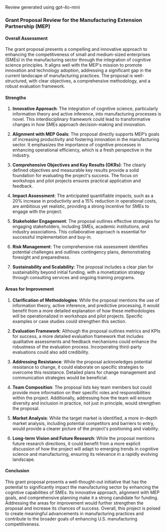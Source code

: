 Review generated using gpt-4o-mini

### Grant Proposal Review for the Manufacturing Extension Partnership (MEP)

#### Overall Assessment

The grant proposal presents a compelling and innovative approach to enhancing the competitiveness of small and medium-sized enterprises (SMEs) in the manufacturing sector through the integration of cognitive science principles. It aligns well with the MEP's mission to promote innovation and technology adoption, addressing a significant gap in the current landscape of manufacturing practices. The proposal is well-structured, with clear objectives, a comprehensive methodology, and a robust evaluation framework.

#### Strengths

1. **Innovative Approach**: The integration of cognitive science, particularly information theory and active inference, into manufacturing processes is novel. This interdisciplinary framework could lead to transformative changes in how SMEs approach decision-making and innovation.

2. **Alignment with MEP Goals**: The proposal directly supports MEP’s goals of increasing productivity and fostering innovation in the manufacturing sector. It emphasizes the importance of cognitive processes in enhancing operational efficiency, which is a fresh perspective in the industry.

3. **Comprehensive Objectives and Key Results (OKRs)**: The clearly defined objectives and measurable key results provide a solid foundation for evaluating the project's success. The focus on workshops and pilot projects ensures practical application and feedback.

4. **Impact Assessment**: The anticipated quantifiable impacts, such as a 20% increase in productivity and a 15% reduction in operational costs, are ambitious yet realistic, providing a strong incentive for SMEs to engage with the project.

5. **Stakeholder Engagement**: The proposal outlines effective strategies for engaging stakeholders, including SMEs, academic institutions, and industry associations. This collaborative approach is essential for successful implementation and buy-in.

6. **Risk Management**: The comprehensive risk assessment identifies potential challenges and outlines contingency plans, demonstrating foresight and preparedness.

7. **Sustainability and Scalability**: The proposal includes a clear plan for sustainability beyond initial funding, with a monetization strategy through consulting services and ongoing training programs.

#### Areas for Improvement

1. **Clarification of Methodologies**: While the proposal mentions the use of information theory, active inference, and predictive processing, it would benefit from a more detailed explanation of how these methodologies will be operationalized in workshops and pilot projects. Specific examples or case studies could strengthen this section.

2. **Evaluation Framework**: Although the proposal outlines metrics and KPIs for success, a more detailed evaluation framework that includes qualitative assessments and feedback mechanisms could enhance the robustness of the evaluation process. Incorporating third-party evaluations could also add credibility.

3. **Addressing Resistance**: While the proposal acknowledges potential resistance to change, it could elaborate on specific strategies to overcome this resistance. Detailed plans for change management and communication strategies would be beneficial.

4. **Team Composition**: The proposal lists key team members but could provide more information on their specific roles and responsibilities within the project. Additionally, addressing how the team will ensure diversity and inclusion in practice, not just in principle, would strengthen the proposal.

5. **Market Analysis**: While the target market is identified, a more in-depth market analysis, including potential competitors and barriers to entry, would provide a clearer picture of the project's positioning and viability.

6. **Long-term Vision and Future Research**: While the proposal mentions future research directions, it could benefit from a more explicit discussion of how the project will adapt to emerging trends in cognitive science and manufacturing, ensuring its relevance in a rapidly evolving landscape.

#### Conclusion

This grant proposal presents a well-thought-out initiative that has the potential to significantly impact the manufacturing sector by enhancing the cognitive capabilities of SMEs. Its innovative approach, alignment with MEP goals, and comprehensive planning make it a strong candidate for funding. Addressing the areas for improvement would further strengthen the proposal and increase its chances of success. Overall, this project is poised to create meaningful advancements in manufacturing practices and contribute to the broader goals of enhancing U.S. manufacturing competitiveness.